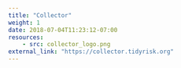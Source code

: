 ```yaml
---
title: "Collector"
weight: 1
date: 2018-07-04T11:23:12-07:00
resources:
    - src: collector_logo.png
external_link: "https://collector.tidyrisk.org"
---
```

